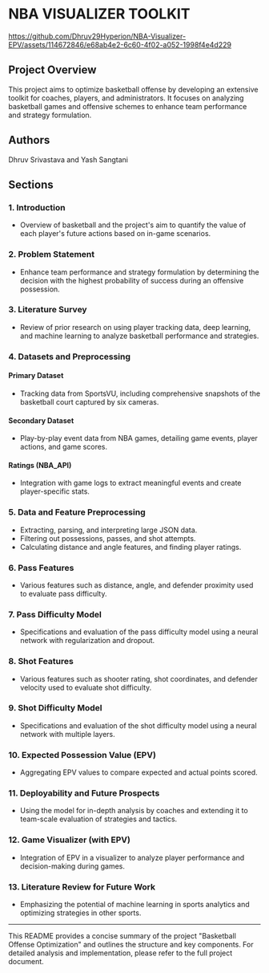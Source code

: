 # NBA VISUALIZER TOOLKIT

https://github.com/Dhruv29Hyperion/NBA-Visualizer-EPV/assets/114672846/e68ab4e2-6c60-4f02-a052-1998f4e4d229


## Project Overview
This project aims to optimize basketball offense by developing an extensive toolkit for coaches, players, and administrators. It focuses on analyzing basketball games and offensive schemes to enhance team performance and strategy formulation.


## Authors
Dhruv Srivastava and Yash Sangtani

## Sections

### 1. Introduction
- Overview of basketball and the project's aim to quantify the value of each player's future actions based on in-game scenarios.

### 2. Problem Statement
- Enhance team performance and strategy formulation by determining the decision with the highest probability of success during an offensive possession.

### 3. Literature Survey
- Review of prior research on using player tracking data, deep learning, and machine learning to analyze basketball performance and strategies.

### 4. Datasets and Preprocessing
#### Primary Dataset
- Tracking data from SportsVU, including comprehensive snapshots of the basketball court captured by six cameras.

#### Secondary Dataset
- Play-by-play event data from NBA games, detailing game events, player actions, and game scores.

#### Ratings (NBA_API)
- Integration with game logs to extract meaningful events and create player-specific stats.

### 5. Data and Feature Preprocessing
- Extracting, parsing, and interpreting large JSON data.
- Filtering out possessions, passes, and shot attempts.
- Calculating distance and angle features, and finding player ratings.

### 6. Pass Features
- Various features such as distance, angle, and defender proximity used to evaluate pass difficulty.

### 7. Pass Difficulty Model
- Specifications and evaluation of the pass difficulty model using a neural network with regularization and dropout.

### 8. Shot Features
- Various features such as shooter rating, shot coordinates, and defender velocity used to evaluate shot difficulty.

### 9. Shot Difficulty Model
- Specifications and evaluation of the shot difficulty model using a neural network with multiple layers.

### 10. Expected Possession Value (EPV)
- Aggregating EPV values to compare expected and actual points scored.

### 11. Deployability and Future Prospects
- Using the model for in-depth analysis by coaches and extending it to team-scale evaluation of strategies and tactics.

### 12. Game Visualizer (with EPV)
- Integration of EPV in a visualizer to analyze player performance and decision-making during games.

### 13. Literature Review for Future Work
- Emphasizing the potential of machine learning in sports analytics and optimizing strategies in other sports.

---

This README provides a concise summary of the project "Basketball Offense Optimization" and outlines the structure and key components. For detailed analysis and implementation, please refer to the full project document.
